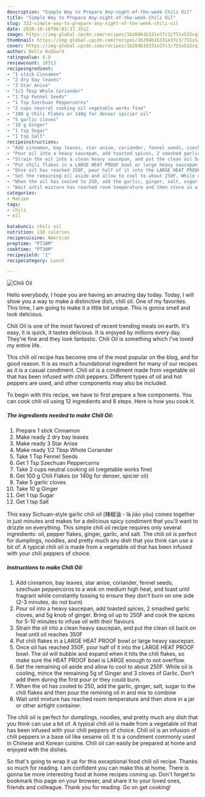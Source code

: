 ```yaml
---
description: "Simple Way to Prepare Any-night-of-the-week Chili Oil"
title: "Simple Way to Prepare Any-night-of-the-week Chili Oil"
slug: 322-simple-way-to-prepare-any-night-of-the-week-chili-oil
date: 2020-10-16T06:03:17.351Z
image: https://img-global.cpcdn.com/recipes/1b204b1b331e37c3/751x532cq70/chili-oil-recipe-main-photo.jpg
thumbnail: https://img-global.cpcdn.com/recipes/1b204b1b331e37c3/751x532cq70/chili-oil-recipe-main-photo.jpg
cover: https://img-global.cpcdn.com/recipes/1b204b1b331e37c3/751x532cq70/chili-oil-recipe-main-photo.jpg
author: Della Hubbard
ratingvalue: 4.9
reviewcount: 10513
recipeingredient:
- "1 stick Cinnamon"
- "2 dry bay leaves"
- "3 Star Anise"
- "1/2 Tbsp Whole Coriander"
- "1 Tsp Fennel Seeds"
- "1 Tsp Szechuan Peppercorns"
- "2 cups neutral cooking oil vegetable works fine"
- "100 g Chili Flakes or 140g for denser spicier oil"
- "5 garlic cloves"
- "10 g Ginger"
- "1 tsp Sugar"
- "1 tsp Salt"
recipeinstructions:
- "Add cinnamon, bay leaves, star anise, coriander, fennel seeds, szechuan peppercorns to a wok on medium high heat, and toast until fragrant while constantly tossing to ensure they don&#39;t burn on one side (2-3 minutes, do not burn)"
- "Pour oil into a heavy saucepan, add toasted spices, 2 smashed garlic cloves, and 5g knob of ginger. Bring oil up to 250F and cook the spices for 5-10 minutes to infuse oil with their flavours"
- "Strain the oil into a clean heavy saucepan, and put the clean oil back on heat until oil reaches 350F"
- "Put chili flakes in a LARGE HEAT PROOF bowl or large heavy saucepan."
- "Once oil has reached 350F, pour half of it into the LARGE HEAT PROOF bowl. The oil will bubble and expand when it hits the chili flakes, so make sure the HEAT PROOF bowl is LARGE enough to not overflow."
- "Set the remaining oil aside and allow to cool to about 250F. While oil is cooling, mince the remaining 5g of Ginger and 3 cloves of Garlic. Don&#39;t add them during the first pour or they could burn."
- "When the oil has cooled to 250, add the garlic, ginger, salt, sugar to the chili flakes and then pour the remining oil in and mix to combine"
- "Wait until mixture has reached room temperature and then store in a jar or other airtight container."
categories:
- Recipe
tags:
- chili
- oil

katakunci: chili oil 
nutrition: 118 calories
recipecuisine: American
preptime: "PT38M"
cooktime: "PT30M"
recipeyield: "2"
recipecategory: Lunch

---
```



![Chili Oil](https://img-global.cpcdn.com/recipes/1b204b1b331e37c3/751x532cq70/chili-oil-recipe-main-photo.jpg)

Hello everybody, I hope you are having an amazing day today. Today, I will show you a way to make a distinctive dish, chili oil. One of my favorites. This time, I am going to make it a little bit unique. This is gonna smell and look delicious.

Chili Oil is one of the most favored of recent trending meals on earth. It's easy, it is quick, it tastes delicious. It is enjoyed by millions every day. They're fine and they look fantastic. Chili Oil is something which I've loved my entire life.

This chili oil recipe has become one of the most popular on the blog, and for good reason. It is as much a foundational ingredient for many of our recipes as it is a casual condiment. Chili oil is a condiment made from vegetable oil that has been infused with chili peppers. Different types of oil and hot peppers are used, and other components may also be included.


To begin with this recipe, we have to first prepare a few components. You can cook chili oil using 12 ingredients and 8 steps. Here is how you cook it.

<!--inarticleads1-->

##### The ingredients needed to make Chili Oil:

1. Prepare 1 stick Cinnamon
1. Make ready 2 dry bay leaves
1. Make ready 3 Star Anise
1. Make ready 1/2 Tbsp Whole Coriander
1. Take 1 Tsp Fennel Seeds
1. Get 1 Tsp Szechuan Peppercorns
1. Take 2 cups neutral cooking oil (vegetable works fine)
1. Get 100 g Chili Flakes (or 140g for denser, spicier oil)
1. Take 5 garlic cloves
1. Take 10 g Ginger
1. Get 1 tsp Sugar
1. Get 1 tsp Salt


This easy Sichuan-style garlic chili oil (辣椒油 - là jiāo yóu) comes together in just minutes and makes for a delicious spicy condiment that you&#39;ll want to drizzle on everything. This simple chili oil recipe requires only several ingredients: oil, pepper flakes, ginger, garlic, and salt. The chili oil is perfect for dumplings, noodles, and pretty much any dish that you think can use a bit of. A typical chili oil is made from a vegetable oil that has been infused with your chili peppers of choice. 

<!--inarticleads2-->

##### Instructions to make Chili Oil:

1. Add cinnamon, bay leaves, star anise, coriander, fennel seeds, szechuan peppercorns to a wok on medium high heat, and toast until fragrant while constantly tossing to ensure they don&#39;t burn on one side (2-3 minutes, do not burn)
1. Pour oil into a heavy saucepan, add toasted spices, 2 smashed garlic cloves, and 5g knob of ginger. Bring oil up to 250F and cook the spices for 5-10 minutes to infuse oil with their flavours
1. Strain the oil into a clean heavy saucepan, and put the clean oil back on heat until oil reaches 350F
1. Put chili flakes in a LARGE HEAT PROOF bowl or large heavy saucepan.
1. Once oil has reached 350F, pour half of it into the LARGE HEAT PROOF bowl. The oil will bubble and expand when it hits the chili flakes, so make sure the HEAT PROOF bowl is LARGE enough to not overflow.
1. Set the remaining oil aside and allow to cool to about 250F. While oil is cooling, mince the remaining 5g of Ginger and 3 cloves of Garlic. Don&#39;t add them during the first pour or they could burn.
1. When the oil has cooled to 250, add the garlic, ginger, salt, sugar to the chili flakes and then pour the remining oil in and mix to combine
1. Wait until mixture has reached room temperature and then store in a jar or other airtight container.


The chili oil is perfect for dumplings, noodles, and pretty much any dish that you think can use a bit of. A typical chili oil is made from a vegetable oil that has been infused with your chili peppers of choice. Chili oil is an infusion of chili peppers in a base oil like sesame oil. It is a condiment commonly used in Chinese and Korean cuisine. Chili oil can easily be prepared at home and enjoyed with the dishes. 

So that's going to wrap it up for this exceptional food chili oil recipe. Thanks so much for reading. I am confident you can make this at home. There is gonna be more interesting food at home recipes coming up. Don't forget to bookmark this page on your browser, and share it to your loved ones, friends and colleague. Thank you for reading. Go on get cooking!
